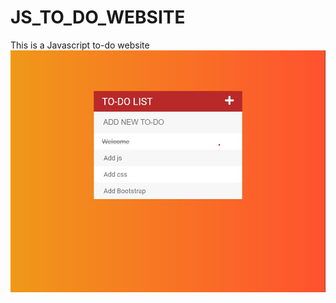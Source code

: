 # JS_TO_DO_WEBSITE
This is a Javascript to-do website
![image](https://github.com/Sukhendu2002/JS_TO_DO_WEBSITE/blob/main/test.jpg)
